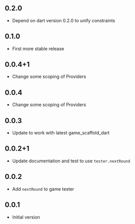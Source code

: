 ## 0.2.0

- Depend on dart version 0.2.0 to unify constraints

## 0.1.0

- First more stable release

## 0.0.4+1

- Change some scoping of Providers
  
## 0.0.4

- Change some scoping of Providers

## 0.0.3

- Update to work with latest game_scaffold_dart

## 0.0.2+1

- Update documentation and test to use `tester.nextRound`

## 0.0.2

- Add `nextRound` to game tester
  
## 0.0.1

- Initial version
